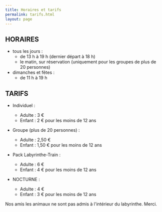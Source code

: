 ```yaml
---
title: Horaires et tarifs
permalink: tarifs.html
layout: page
---
```

## HORAIRES
 
* tous les jours :
  * de 13 h à 19 h (dernier départ à 18 h)
  * le matin, sur réservation (uniquement pour les groupes de plus de 20 personnes)
* dimanches et fêtes :
  * de 11 h à 19 h

## TARIFS
* Individuel :
  * Adulte : 3 €
  * Enfant : 2 € pour les moins de 12 ans
 
* Groupe (plus de 20 personnes) :
  * Adulte : 2,50 €
  * Enfant : 1,50 € pour les moins de 12 ans
 
* Pack Labyrinthe-Train :
  * Adulte : 6 €
  * Enfant : 4 € pour les moins de 12 ans
 
* NOCTURNE :
  * Adulte : 4 €
  * Enfant : 3 € pour les moins de 12 ans
 
Nos amis les animaux ne sont pas admis à l'intérieur du labyrinthe. Merci.


